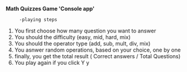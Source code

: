 **Math Quizzes Game 'Console app'**
       
         -playing steps
1. You first choose how many question you want to answer
2. You should the difficulty (easy, mid, hard, mix)
3. You should the operator type (add, sub, mult, div, mix)
4. You asnwer random operations, based on your choice, one by one
5. finally, you get the total result ( Correct answers / Total Questions)
6. You play again if you click Y y
